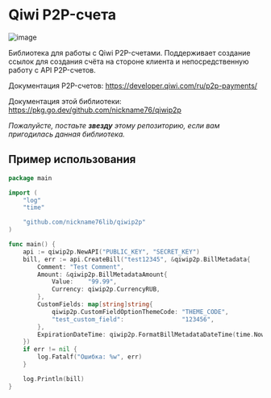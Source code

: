 # Qiwi P2P-счета

![image](https://user-images.githubusercontent.com/41116859/189553891-97964905-d153-42a0-8e11-b57a8d304a97.png)

Библиотека для работы с Qiwi P2P-счетами. Поддерживает создание ссылок для создания счёта на стороне клиента и непосредственную работу с API P2P-счетов.

Документация P2P-счетов: https://developer.qiwi.com/ru/p2p-payments/

Документация этой библиотеки: https://pkg.go.dev/github.com/nickname76/qiwip2p

*Пожалуйсте, постаьте **звезду** этому репозиторию, если вам пригодилась данная библиотека.*

## Пример использования

```Go
package main

import (
	"log"
	"time"

	"github.com/nickname76lib/qiwip2p"
)

func main() {
	api := qiwip2p.NewAPI("PUBLIC_KEY", "SECRET_KEY")
	bill, err := api.CreateBill("test12345", &qiwip2p.BillMetadata{
		Comment: "Test Comment",
		Amount: &qiwip2p.BillMetadataAmount{
			Value:    "99.99",
			Currency: qiwip2p.CurrencyRUB,
		},
		CustomFields: map[string]string{
			qiwip2p.CustomFieldOptionThemeCode: "THEME_CODE",
			"test_custom_field":                "123456",
		},
		ExpirationDateTime: qiwip2p.FormatBillMetadataDateTime(time.Now().Add(time.Hour)),
	})
	if err != nil {
		log.Fatalf("Ошибка: %w", err)
	}

	log.Println(bill)
}

```
